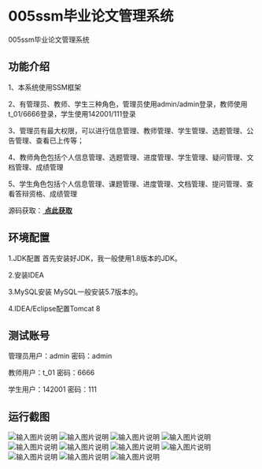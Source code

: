 # 005ssm毕业论文管理系统
005ssm毕业论文管理系统


## 功能介绍

1、本系统使用SSM框架

2、有管理员、教师、学生三种角色，管理员使用admin/admin登录，教师使用t_01/6666登录，学生使用142001/111登录

3、管理员有最大权限，可以进行信息管理、教师管理、学生管理、选题管理、公告管理、查看已上传等；

4、教师角色包括个人信息管理、选题管理、进度管理、学生管理、疑问管理、文档管理、成绩管理

5、学生角色包括个人信息管理、课题管理、进度管理、文档管理、提问管理、查看答辩资格、成绩管理

源码获取：[ **点此获取** ](http://www.shuyue.fun/index.php?type=productinfo&id=103)

## 环境配置
1.JDK配置
首先安装好JDK，我一般使用1.8版本的JDK。

2.安装IDEA

3.MySQL安装
MySQL一般安装5.7版本的。

4.IDEA/Eclipse配置Tomcat 8

## 测试账号
管理员用户：admin  密码：admin

教师用户：t_01  密码：6666

学生用户：142001  密码：111

## 运行截图
![输入图片说明](https://images.gitee.com/uploads/images/2021/0317/151130_17c29cba_863230.png "屏幕截图.png")
![输入图片说明](https://images.gitee.com/uploads/images/2021/0317/151138_f354d11b_863230.png "屏幕截图.png")
![输入图片说明](https://images.gitee.com/uploads/images/2021/0317/151146_a588be5c_863230.png "屏幕截图.png")
![输入图片说明](https://images.gitee.com/uploads/images/2021/0317/151153_2a647857_863230.png "屏幕截图.png")
![输入图片说明](https://images.gitee.com/uploads/images/2021/0317/151204_c59521bf_863230.png "屏幕截图.png")
![输入图片说明](https://images.gitee.com/uploads/images/2021/0317/151212_3f8a0ff4_863230.png "屏幕截图.png")
![输入图片说明](https://images.gitee.com/uploads/images/2021/0317/151222_878eaf9b_863230.png "屏幕截图.png")
![输入图片说明](https://images.gitee.com/uploads/images/2021/0317/151232_23d90e60_863230.png "屏幕截图.png")
![输入图片说明](https://images.gitee.com/uploads/images/2021/0317/151240_ed439d23_863230.png "屏幕截图.png")
![输入图片说明](https://images.gitee.com/uploads/images/2021/0317/151249_e948ff0c_863230.png "屏幕截图.png")
![输入图片说明](https://images.gitee.com/uploads/images/2021/0317/151257_7b0fe973_863230.png "屏幕截图.png")
